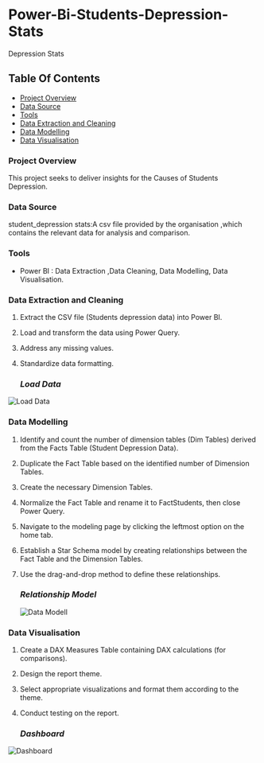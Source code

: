 # Power-Bi-Students-Depression-Stats
Depression Stats

## Table Of Contents

- [ Project Overview ](#Project-Overview)
- [ Data Source ](#Data-Source)
- [ Tools ](#Tools)
- [ Data Extraction and Cleaning ](#Data-Extraction-and-Cleaning)
- [ Data Modelling ](#Data-Modelling)
- [ Data Visualisation ](#Data-Visualisation)


### Project Overview

This project seeks to deliver insights for the Causes of Students Depression.


### Data Source
student_depression stats:A csv file provided by the organisation ,which contains the relevant data for analysis and comparison.

### Tools
- Power BI : Data Extraction ,Data Cleaning, Data Modelling, Data Visualisation.


### Data Extraction and Cleaning
1. Extract the CSV file (Students depression data) into Power BI.
2. Load and transform the data using Power Query.
3. Address any missing values.
4. Standardize data formatting.

   ### *Load Data*
 ![Load Data](https://github.com/user-attachments/assets/bf92e3c8-5a20-4223-82d1-8a135db2b077)


### Data Modelling
1. Identify and count the number of dimension tables (Dim Tables) derived from the Facts Table (Student Depression Data).
2. Duplicate the Fact Table based on the identified number of Dimension Tables.
3. Create the necessary Dimension Tables.
4. Normalize the Fact Table and rename it to FactStudents, then close Power Query.
5. Navigate to the modeling page by clicking the leftmost option on the home tab.
6. Establish a Star Schema model by creating relationships between the Fact Table and the Dimension Tables.
7. Use the drag-and-drop method to define these relationships.

   ### *Relationship Model*
   ![Data Modell](https://github.com/user-attachments/assets/3eeee914-f1b9-41c6-845a-67b8b5e74eae)


### Data Visualisation
1. Create a DAX Measures Table containing DAX calculations (for comparisons).
2. Design the report theme.
3. Select appropriate visualizations and format them according to the theme.
4. Conduct testing on the report.

   ### *Dashboard*
   
![Dashboard](https://github.com/user-attachments/assets/3a0595ea-7289-4fc4-b76b-c008f8d89f76)


